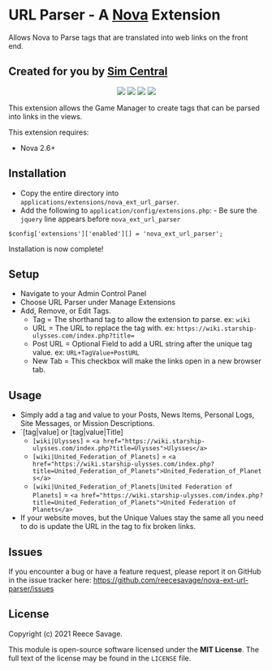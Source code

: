 # URL Parser - A [Nova](https://anodyne-productions.com/nova) Extension
Allows Nova to Parse tags that are translated into web links on the front end.
## Created for you by [Sim Central](https://simcentral.org)

<p align="center">
  <a href="https://github.com/reecesavage/nova-ext-url-parser/releases/tag/v1.0.0"><img src="https://img.shields.io/badge/Version-v1.0.0-brightgreen.svg"></a>
  <a href="http://www.anodyne-productions.com/nova"><img src="https://img.shields.io/badge/Nova-v2.6.1-orange.svg"></a>
  <a href="https://www.php.net"><img src="https://img.shields.io/badge/PHP-v5.3.0-blue.svg"></a>
  <a href="https://opensource.org/licenses/MIT"><img src="https://img.shields.io/badge/license-MIT-red.svg"></a>
</p>

This extension allows the Game Manager to create tags that can be parsed into links in the views. 

This extension requires:

- Nova 2.6+

## Installation

- Copy the entire directory into `applications/extensions/nova_ext_url_parser`.
- Add the following to `application/config/extensions.php`: - Be sure the `jquery` line appears before `nova_ext_url_parser`
```
$config['extensions']['enabled'][] = 'nova_ext_url_parser';
```
Installation is now complete!

## Setup
- Navigate to your Admin Control Panel
- Choose URL Parser under Manage Extensions
- Add, Remove, or Edit Tags.
  - Tag = The shorthand tag to allow the extension to parse. ex: `wiki`
  - URL = The URL to replace the tag with. ex: `https://wiki.starship-ulysses.com/index.php?title=`
  - Post URL = Optional Field to add a URL string after the unique tag value. ex: `URL+TagValue+PostURL`
  - New Tab = This checkbox will make the links open in a new browser tab.

## Usage

- Simply add a tag and value to your Posts, News Items, Personal Logs, Site Messages, or Mission Descriptions.
- `[tag|value] or [tag|value|Title]
  - `[wiki|Ulysses]` = `<a href="https://wiki.starship-ulysses.com/index.php?title=Ulysses">Ulysses</a>`
  - `[wiki|United_Federation_of_Planets]` = `<a href="https://wiki.starship-ulysses.com/index.php?title=United_Federation_of_Planets">United_Federation_of_Planets</a>`
  - `[wiki|United_Federation_of_Planets|United Federation of Planets]` = `<a href="https://wiki.starship-ulysses.com/index.php?title=United_Federation_of_Planets">United Federation of Planets</a>`
- If your website moves, but the Unique Values stay the same all you need to do is update the URL in the tag to fix broken links.

## Issues

If you encounter a bug or have a feature request, please report it on GitHub in the issue tracker here: https://github.com/reecesavage/nova-ext-url-parser/issues

## License

Copyright (c) 2021 Reece Savage.

This module is open-source software licensed under the **MIT License**. The full text of the license may be found in the `LICENSE` file.
